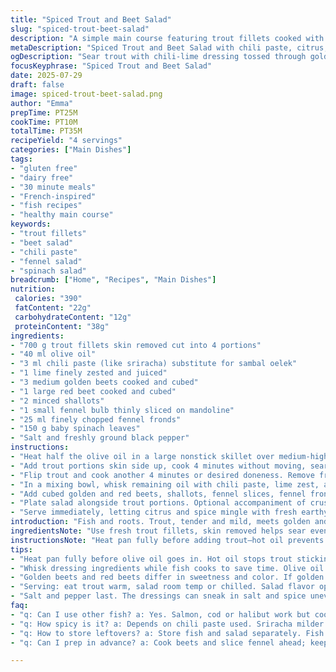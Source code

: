 ```yaml
---
title: "Spiced Trout and Beet Salad"
slug: "spiced-trout-beet-salad"
description: "A simple main course featuring trout fillets cooked with a hint of chili paste, paired with a fresh salad of golden and red beets, fennel, and spinach. Citrus and sambal oelek add brightness and heat. No gluten, dairy, nuts, or eggs. Ready in under 30 minutes."
metaDescription: "Spiced Trout and Beet Salad with chili paste, citrus, fennel, and spinach. Quick, bright, gluten-and-dairy free meal ready under 35 minutes. Four servings."
ogDescription: "Sear trout with chili-lime dressing tossed through golden and red beets, fennel, and spinach. Quick, spicy, fresh salad and fish combo for weeknight meals."
focusKeyphrase: "Spiced Trout and Beet Salad"
date: 2025-07-29
draft: false
image: spiced-trout-beet-salad.png
author: "Emma"
prepTime: PT25M
cookTime: PT10M
totalTime: PT35M
recipeYield: "4 servings"
categories: ["Main Dishes"]
tags:
- "gluten free"
- "dairy free"
- "30 minute meals"
- "French-inspired"
- "fish recipes"
- "healthy main course"
keywords:
- "trout fillets"
- "beet salad"
- "chili paste"
- "fennel salad"
- "spinach salad"
breadcrumb: ["Home", "Recipes", "Main Dishes"]
nutrition: 
 calories: "390"
 fatContent: "22g"
 carbohydrateContent: "12g"
 proteinContent: "38g"
ingredients:
- "700 g trout fillets skin removed cut into 4 portions"
- "40 ml olive oil"
- "3 ml chili paste (like sriracha) substitute for sambal oelek"
- "1 lime finely zested and juiced"
- "3 medium golden beets cooked and cubed"
- "1 large red beet cooked and cubed"
- "2 minced shallots"
- "1 small fennel bulb thinly sliced on mandoline"
- "25 ml finely chopped fennel fronds"
- "150 g baby spinach leaves"
- "Salt and freshly ground black pepper"
instructions:
- "Heat half the olive oil in a large nonstick skillet over medium-high heat."
- "Add trout portions skin side up, cook 4 minutes without moving, sear golden brown."
- "Flip trout and cook another 4 minutes or desired doneness. Remove from heat."
- "In a mixing bowl, whisk remaining oil with chili paste, lime zest, and juice. Season with salt and pepper."
- "Add cubed golden and red beets, shallots, fennel slices, fennel fronds, and spinach. Toss gently until coated."
- "Plate salad alongside trout portions. Optional accompaniment of crusty country bread."
- "Serve immediately, letting citrus and spice mingle with fresh earthy beets and tender fish."
introduction: "Fish and roots. Trout, tender and mild, meets golden and red beets for a contrasting crunch and sweetness. Citrus punches through, sambal oelek brings subtle heat. Fennel adds anise brightness, fresh with fronds sliced fine. Baby spinach softens. Cook trout skinless so pan sears easily, short cooking keeps it moist. Salad raw, simply tossed in a dressing of oil, lime, and chili paste. No nuts, no gluten, no dairy or eggs. Four servings in under half an hour. The raw crunch of fennel beats the soft beets; the chili paste bites but doesn't overwhelm. Citrus cuts richness. A bread slice optional but welcomed. Quick, hearty, colorful."
ingredientsNote: "Use fresh trout fillets, skin removed helps sear evenly. If hard to find golden beets, substitute with more red beets or even roasted carrots for color contrast. Sambal oelek replaced with sriracha or harissa paste, both add chili and garlic notes. Adjust quantity to taste for spice. Lime preferable to lemon here, it adds a sharper citrus tang. Fennel slices thin on a mandoline avoid fibrous texture. Baby spinach leaves should be fresh and tender, washed well. Olive oil good quality, fruity or peppery preferred to balance. Salt and pepper adjusted at the end, as chili paste adds saltiness too."
instructionsNote: "Heat pan fully before adding trout—hot oil prevents sticking and ensures browning. Cook fish one side mostly to get crispness, flip gently after. Avoid overcooking to keep flesh moist. Mix dressing ingredients in bowl, whisk to emulsify. Do this while fish cooks to save time. Add vegetables and greens last, toss gently so spinach doesn't bruise. Balance dressing to taste; more lime juice or chili paste can be added based on preference. Serve warm trout straight from pan; salad room temperature or chilled. Bread optional but helps soak dressing. Timing crucial—get salad prepped before trout hits the pan."
tips:
- "Heat pan fully before olive oil goes in. Hot oil stops trout sticking. Skinless fillets cook evenly and get golden edges. Use medium-high heat, keep an eye to avoid drying. Turn fish gently once seared on one side. Four minutes should get good color but depends on thickness. Rest fish a bit after cooking. Holds moisture better."
- "Whisk dressing ingredients while fish cooks to save time. Olive oil with chili paste needs shaking well to emulsify partly. Lime zest adds sharp aroma, juice adds tang and moisture. Salt carefully; chili paste adds natural saltiness too. Adjust chili paste quantity based on how much heat wanted. Toss root vegetables and greens gently. Spinach bruises easily, keep motion light."
- "Golden beets and red beets differ in sweetness and color. If golden beets unavailable, swap them for extra red or use roasted carrots for similar color contrast and sweetness. Cook beets ahead to cool fully; warm beets make salad watery. Fennel slices must be thin for texture. Use a mandoline if you have one to avoid fibrous chew."
- "Serving: eat trout warm, salad room temp or chilled. Salad flavor opens up after sitting a few minutes but won’t wilt too fast. Optional slice crusty country bread soaks dressing. Makes meal more filling. If bread used, try rustic varieties with thick crust - texture matters for soaking citrus-spicy dressing."
- "Salt and pepper last. The dressings can sneak in salt and spice unevenly. Season salad separately from fish if needed. Use fresh cracked black pepper for brightness. Fennel fronds add brightness and a mild anise punch fine chopped. Use good quality olive oil; fruity or peppery oils lift the flavor balance. Keep chili mild or strong based on your taste—add more lime to offset heat."
faq:
- "q: Can I use other fish? a: Yes. Salmon, cod or halibut work but cook times differ. Thicker fillets take longer. Adjust sear times to avoid overcooking. Skin removal helps searing always. Fish choice shifts flavor but chili lime dressing still fits."
- "q: How spicy is it? a: Depends on chili paste used. Sriracha milder than sambal oelek. Start with less chili paste, add more after tasting dressing. Lime juice cuts heat, balances spice. Double chili if you want intense. No heat? Skip chili paste completely."
- "q: How to store leftovers? a: Store fish and salad separately. Fish best eaten next day, fridge sealed tight. Salad can hold up to two days, dressing might seep into leaves, softening them. Re-toss salad before serving. No freezing fish or salad–texture loss."
- "q: Can I prep in advance? a: Cook beets and slice fennel ahead; keep chilled. Dressing mixed and ready but add greens last to avoid soggy leaves. Cook trout fresh before serving. Warm fish right before plating for best texture. Do not leave fish in dressing."

---
```

